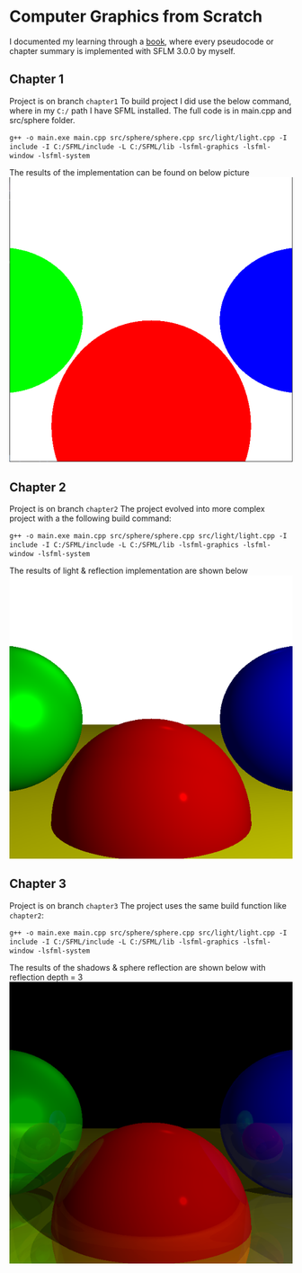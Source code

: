 # Computer Graphics from Scratch
I documented my learning through a [book](https://www.amazon.com/Computer-Graphics-Scratch-Gabriel-Gambetta/dp/1718500769?crid=QCM4O34NIR6Y&dib=eyJ2IjoiMSJ9.x7eO19Tr0fe3BfcvaqhwC6v9bABJ2aSF96vvnz6kdSe2RHSiDaSd34EhXYoEQk8krSsxwz5V2PvnmM8SPVcJxZ8oU9OqDyJo_qk1WvtPLRFNrmzL1wLSLmJPozqrA58gPmM7PYFGYKGGYNH2ZL0WUJhS6PJvZPYHTaYnZrXRsfPx57d3gwJvV89iO47-lVAg0uhWaCFlNAKx1TkL6Pe11idM8-HBPezdC_Q7LZJRirk.kl0ggCg98K37k12U2j8lQORKJsUFz50_IqDkPMRRAZs&dib_tag=se&keywords=Computer+Graphics+from+Scratch&qid=1736454332&sprefix=computer+graphics+from+scratch%2Caps%2C642&sr=8-1), where every pseudocode or chapter summary is implemented with SFLM 3.0.0 by myself.

## Chapter 1
Project is on branch `chapter1`
To build project I did use the below command, where in my `C:/` path I have SFML installed. The full code is in main.cpp and src/sphere folder.
```
g++ -o main.exe main.cpp src/sphere/sphere.cpp src/light/light.cpp -I include -I C:/SFML/include -L C:/SFML/lib -lsfml-graphics -lsfml-window -lsfml-system
```
The results of the implementation can be found on below picture
![RGB Circles](images/cg_intro.png "RGB Circles")

## Chapter 2
Project is on branch `chapter2`
The project evolved into more complex project with a the following build command:
```
g++ -o main.exe main.cpp src/sphere/sphere.cpp src/light/light.cpp -I include -I C:/SFML/include -L C:/SFML/lib -lsfml-graphics -lsfml-window -lsfml-system
```

The results of light & reflection implementation are shown below
![RGB Circles with reflections](images/cg_ch2.png "RGB Circles with reflections")

## Chapter 3
Project is on branch `chapter3`
The project uses the same build function like `chapter2`:
```
g++ -o main.exe main.cpp src/sphere/sphere.cpp src/light/light.cpp -I include -I C:/SFML/include -L C:/SFML/lib -lsfml-graphics -lsfml-window -lsfml-system
```

The results of the shadows & sphere reflection are shown below with reflection depth = 3
![RGB Circles with shadows](images/cg_ch3.png "RGB Circles with shadows")